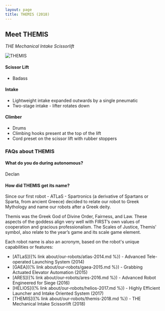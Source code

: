 ```yaml
---
layout: page
title: THEMIS (2018)
---
```


## Meet THEMIS
_THE Mechanical Intake Scissorlift_

<img src="{% link assets/images/2018/themis.jpg %}" alt="THEMIS"/>

#### Scissor Lift
- Badass

#### Intake
- Lightweight intake expanded outwards by a single pneumatic
- Two-stage intake - lifter rotates down

#### Climber
- Drums
- Climbing hooks present at the top of the lift
- Cord preset on the scissor lift with rubber stoppers

### FAQs about THEMIS

#### What do you do during autonomous?
Declan

#### How did THEMIS get its name?
Since our first robot - ATLaS - Spartronics (a derivative of Spartans or Sparta, from ancient Greece) decided to relate our robot to Greek Mythology and name our robots after a Greek deity.

Themis was the Greek God of Divine Order, Fairness, and Law. These aspects of the goddess align very well with FIRST’s own values of cooperation and gracious professionalism. The Scales of Justice, Themis' symbol, also relate to the year’s game and its scale game element.

Each robot name is also an acronym, based on the robot's unique capabilities or features:
- [ATLaS]({% link about/our-robots/atlas-2014.md %}) - Advanced Tele-operated Launching System (2014)
- [GAEA]({% link about/our-robots/gaea-2015.md %}) - Grabbing Actuated Elevator Automation (2015)
- [ARES]({% link about/our-robots/ares-2016.md %}) - Advanced Robot Engineered for Siege (2016)
- [HELIOS]({% link about/our-robots/helios-2017.md %}) - Highly Efficient Launcher and Intake Oriented System (2017)
- [THEMIS]({% link about/our-robots/themis-2018.md %}) - THE Mechanical Intake Scissorlift (2018)

